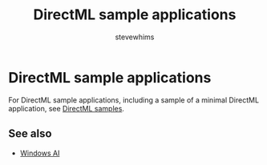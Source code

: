 ﻿---
title: DirectML sample applications
description: Links to DirectML sample applications, including a sample of a minimal DirectML application.
ms.custom: Windows 10 May 2019 Update
ms.localizationpriority: high
ms.topic: article
ms.date: 04/19/2019
author: stevewhims
ms.author: stwhi
---

# DirectML sample applications

For DirectML sample applications, including a sample of a minimal DirectML application, see [DirectML samples](https://github.com/Microsoft/DirectML-Samples).

## See also

* [Windows AI](/windows/ai/)
